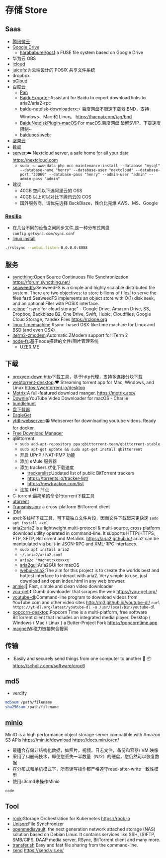 # 存储 Store

## Saas

* [腾讯微云](https://www.weiyun.com/)
* [Google Drive](https://drive.google.com/drive/)
  - [harababurel/gcsf](https://github.com/harababurel/gcsf):a FUSE file system based on Google Drive
* 华为云 OBS
* [icloud](https://www.icloud.com/)
* [juicefs](https://juicefs.io/):为云端设计的 POSIX 共享文件系统
* dropbox
* [pCloud](https://www.pcloud.com/zh/)
* 百度云
  - [Pan](https://pandownload.com)
  - [BaiduExporter](https://github.com/acgotaku/BaiduExporter):Assistant for Baidu to export download links to aria2/aria2-rpc
  - [baidu-netdisk-downloaderx](https://github.com/b3log/baidu-netdisk-downloaderx):⚡️ 百度网盘不限速下载器 BND，支持 Windows、Mac 和 Linux。 <https://hacpai.com/tag/bnd>
  - [BaiduNetdiskPlugin-macOS](https://github.com/CodeTips/BaiduNetdiskPlugin-macOS):For macOS.百度网盘 破解SVIP、下载速度限制~
  - [baidupcs-web](https://github.com/liuzhuoling2011/baidupcs-web):
* [坚果云](https://www.jianguoyun.com/)
* [数蚁](https://teamyi.com)
* [server](https://github.com/nextcloud/server):☁️ Nextcloud server, a safe home for all your data <https://nextcloud.com>
  - `sudo -u www-data php occ maintenance:install --database "mysql" --database-name "henry" --database-user "nextcloud" --database-port:"33060" --database-pass "henry" --admin-user "admin" --admin-pass "admin"`
* 建议
  - 40GB 空间以下选阿里云的 OSS
  - 40GB 以上可以对比下腾讯云的 COS
  - 国外服务商，请优先选择 BackBlaze，性价比完爆 AWS、MS、Google

###  [Resilio](https://www.resilio.com/)

* 在几台不同的设备之间同步文件,是一种分布式网盘 `config.getsync.com/sync.conf`
* [linux install](https://help.resilio.com/hc/en-us/articles/206178924)

```sh
./rslsync --webui.listen 0.0.0.0:8888
```

## 服务

* [syncthing](https://github.com/syncthing/syncthing):Open Source Continuous File Synchronization <https://forum.syncthing.net/>
* [seaweedfs](https://github.com/chrislusf/seaweedfs):SeaweedFS is a simple and highly scalable distributed file system. There are two objectives: to store billions of files! to serve the files fast! SeaweedFS implements an object store with O(1) disk seek, and an optional Filer with POSIX interface.
* [rclone](https://github.com/ncw/rclone):"rsync for cloud storage" - Google Drive, Amazon Drive, S3, Dropbox, Backblaze B2, One Drive, Swift, Hubic, Cloudfiles, Google Cloud Storage, Yandex Files <https://rclone.org>
* [linux-timemachine](https://github.com/cytopia/linux-timemachine):Rsync-based OSX-like time machine for Linux and BSD (and even OSX)
* [iterm2-zmodem](https://github.com/mmastrac/iterm2-zmodem):Automatic ZModem support for iTerm 2
* [node-fs](https://github.com/bailicangdu/node-fs):基于node搭建的文件/图片管理系统
  - [UZER.ME](https://uzer.me/)

## 下载

* [proxyee-down](https://github.com/proxyee-down-org/proxyee-down):http下载工具，基于http代理，支持多连接分块下载
* [webtorrent-desktop](https://github.com/webtorrent/webtorrent-desktop):❤️ Streaming torrent app for Mac, Windows, and Linux <https://webtorrent.io/desktop>
* [Motrix](https://github.com/agalwood/Motrix):A full-featured download manger. <https://motrix.app/>
* [Downie](https://software.charliemonroe.net/downie/):YouTube Video Downloader for macOS - Charlie
* [bundlehunt](https://bundlehunt.com/)
* [盘下载器](https://www.baiduwp.com/)
* [EagleGet](http://www.eagleget.com/cn/)
* [ytdl-webserver](https://github.com/Algram/ytdl-webserver):📻 Webserver for downloading youtube videos. Ready for docker.
* [Free Download Manager](https://www.freedownloadmanager.org/)
* qBittorrent
  + `sudo add-apt-repository ppa:qbittorrent-team/qbittorrent-stable`
  + `sudo apt-get update && sudo apt-get install qbittorrent`
  + 开启 UPnP / NAT-PMP 功能
  + 添加 eMule 服务器
  + 添加 trackers 优化下载速度
    - [trackerslist](https://github.com/ngosang/trackerslist):Updated list of public BitTorrent trackers
    - <https://torrents.io/tracker-list/>
    - <https://newtrackon.com/list>
  * 连接 DHT 节点
* C-torrent:最简单的命令行torrent下载工具
* [utorrent](https://www.utorrent.com/intl/zh_cn/)
* [Transmission](https://transmissionbt.com/):  a cross-platform BitTorrent client
* IDM
* axel:多线程下载工具，可下载独立文件片段，因而文件下载起来更快速 `sudo apt install axel`
* [aria2](https://github.com/aria2/aria2):aria2 is a lightweight multi-protocol & multi-source, cross platform download utility operated in command-line. It supports HTTP/HTTPS, FTP, SFTP, BitTorrent and Metalink. <https://aria2.github.io/> aria2 can be manipulated via built-in JSON-RPC and XML-RPC interfaces.
  - `sudo apt install aria2`
  - `~/.aria2/aria2.conf`
  - `aria2c 'magnet:xxxxxxx'`
  - [aria2gui](https://github.com/yangshun1029/aria2gui):Aria2GUI for macOS
  - [webui-aria2](https://github.com/ziahamza/webui-aria2):The aim for this project is to create the worlds best and hottest interface to interact with aria2. Very simple to use, just download and open index.html in any web browser.
* [annie](https://github.com/iawia002/annie):👾 Fast, simple and clean video downloader
* [you-get](https://github.com/soimort/you-get):⏬ Dumb downloader that scrapes the web <https://you-get.org/>
* [youtube-dl](https://github.com/rg3/youtube-dl):Command-line program to download videos from YouTube.com and other video sites <http://rg3.github.io/youtube-dl/> `curl https://yt-dl.org/latest/youtube-dl -o /usr/local/bin/youtube-dl`
* [popcorn-desktop](https://github.com/popcorn-official/popcorn-desktop):Popcorn Time is a multi-platform, free software BitTorrent client that includes an integrated media player. Desktop ( Windows / Mac / Linux ) a Butter-Project Fork <https://popcorntime.app>
* [magnetW](https://github.com/xiandanin/magnetW):磁力链接聚合搜索

## 传输

* [](https://github.com/schollz/croc):Easily and securely send things from one computer to another 🐊 📦 <https://schollz.com/software/croc6>

## md5 

* verdify

```sh
md5sum /path/filename
sha256sum /path/filename
```

## [minio](https://github.com/minio/minio)

MinIO is a high performance object storage server compatible with Amazon S3 APIs <https://min.io/download>  <https://docs.min.io/cn/>

* 最适合存储非结构化数据，如照片，视频，日志文件，备份和容器/ VM 映像
* 采用了纠删码技术，即便您丢失一半数量（N/2）的硬盘，您仍然可以恢复数据
* 在分布式和单机模式下，所有读写操作都严格遵守read-after-write一致性模型
* 使用s3cmd来操作Minio

```sh
code
```

## Tool

* [rook](https://github.com/rook/rook):Storage Orchestration for Kubernetes <https://rook.io>
* [Unison](https://www.cis.upenn.edu/~bcpierce/unison/):File Synchronizer
* [openmediavault](https://www.openmediavault.org/): the next generation network attached storage (NAS) solution based on Debian Linux. It contains services like SSH, (S)FTP, SMB/CIFS, DAAP media server, RSync, BitTorrent client and many more.
* [transfer.sh](https://github.com/dutchcoders/transfer.sh) Easy and fast file sharing from the command-line.
* [send](https://github.com/timvisee/send) https://send.vis.ee/